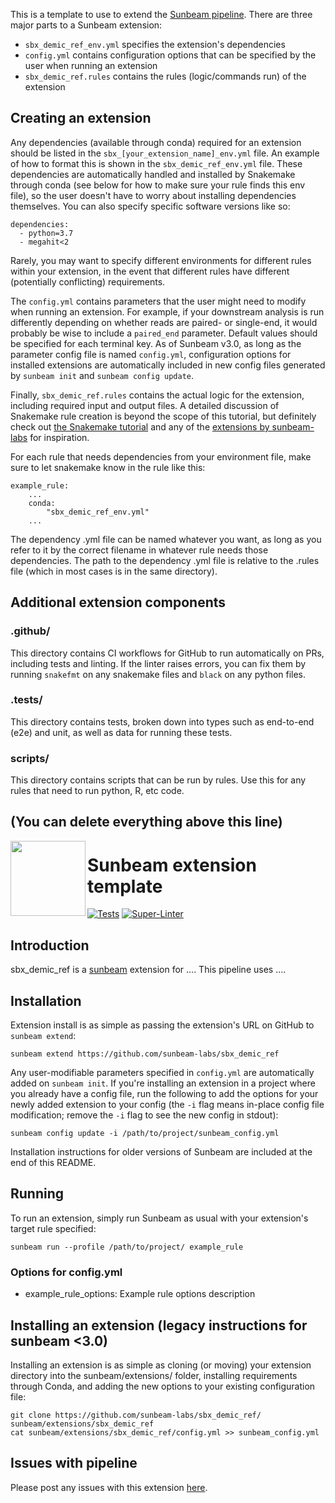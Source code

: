 This is a template to use to extend the [Sunbeam pipeline](https://github.com/sunbeam-labs/sunbeam). There are three major parts to a Sunbeam extension: 

 - `sbx_demic_ref_env.yml` specifies the extension's dependencies
 - `config.yml` contains configuration options that can be specified by the user when running an extension
 - `sbx_demic_ref.rules` contains the rules (logic/commands run) of the extension
 
## Creating an extension

Any dependencies (available through conda) required for an extension should be listed in the `sbx_[your_extension_name]_env.yml` file. An example of how to format this is shown in the `sbx_demic_ref_env.yml` file. These dependencies are automatically handled and installed by Snakemake through conda (see below for how to make sure your rule finds this env file), so the user doesn't have to worry about installing dependencies themselves. You can also specify specific software versions like so:

    dependencies:
      - python=3.7
      - megahit<2

Rarely, you may want to specify different environments for different rules within your extension, in the event that different rules have different (potentially conflicting) requirements.

The `config.yml` contains parameters that the user might need to modify when running an extension. For example, if your downstream analysis is run differently depending on whether reads are paired- or single-end, it would probably be wise to include a `paired_end` parameter. Default values should be specified for each terminal key. As of Sunbeam v3.0, as long as the parameter config file is named `config.yml`, configuration options for installed extensions are automatically included in new config files generated by `sunbeam init` and `sunbeam config update`.

Finally, `sbx_demic_ref.rules` contains the actual logic for the extension, including required input and output files. A detailed discussion of Snakemake rule creation is beyond the scope of this tutorial, but definitely check out [the Snakemake tutorial](http://snakemake.readthedocs.io/en/stable/tutorial/basics.html) and any of the [extensions by sunbeam-labs](https://github.com/sunbeam-labs) for inspiration.

For each rule that needs dependencies from your environment file, make sure to let snakemake know in the rule like this:

    example_rule:
        ...
        conda:
            "sbx_demic_ref_env.yml"
        ...

The dependency .yml file can be named whatever you want, as long as you refer to it by the correct filename in whatever rule needs those dependencies. The path to the dependency .yml file is relative to the .rules file (which in most cases is in the same directory).

## Additional extension components

### .github/

This directory contains CI workflows for GitHub to run automatically on PRs, including tests and linting. If the linter raises errors, you can fix them by running `snakefmt` on any snakemake files and `black` on any python files.

### .tests/

This directory contains tests, broken down into types such as end-to-end (e2e) and unit, as well as data for running these tests.

### scripts/

This directory contains scripts that can be run by rules. Use this for any rules that need to run python, R, etc code.

(You can delete everything above this line)
-----------------------------------------------------------------

<img src="https://github.com/sunbeam-labs/sunbeam/blob/stable/docs/images/sunbeam_logo.gif" width=120, height=120 align="left" />

# Sunbeam extension template

<!-- Badges start -->
[![Tests](https://github.com/sunbeam-labs/sbx_demic_ref/actions/workflows/tests.yml/badge.svg)](https://github.com/sunbeam-labs/sbx_demic_ref/actions/workflows/tests.yml)
[![Super-Linter](https://github.com/sunbeam-labs/sbx_demic_ref/actions/workflows/linters.yml/badge.svg)](https://github.com/sunbeam-labs/sbx_demic_ref/actions/workflows/linters.yml)
<!-- Badges end -->

## Introduction

sbx_demic_ref is a [sunbeam](https://github.com/sunbeam-labs/sunbeam) extension for .... This pipeline uses ....

## Installation

Extension install is as simple as passing the extension's URL on GitHub to `sunbeam extend`:

    sunbeam extend https://github.com/sunbeam-labs/sbx_demic_ref

Any user-modifiable parameters specified in `config.yml` are automatically added on `sunbeam init`. If you're installing an extension in a project where you already have a config file, run the following to add the options for your newly added extension to your config (the `-i` flag means in-place config file modification; remove the `-i` flag to see the new config in stdout):

    sunbeam config update -i /path/to/project/sunbeam_config.yml

Installation instructions for older versions of Sunbeam are included at the end of this README.

## Running

To run an extension, simply run Sunbeam as usual with your extension's target rule specified:

    sunbeam run --profile /path/to/project/ example_rule

### Options for config.yml

  - example_rule_options: Example rule options description
    
## Installing an extension (legacy instructions for sunbeam <3.0)

Installing an extension is as simple as cloning (or moving) your extension directory into the sunbeam/extensions/ folder, installing requirements through Conda, and adding the new options to your existing configuration file: 

    git clone https://github.com/sunbeam-labs/sbx_demic_ref/ sunbeam/extensions/sbx_demic_ref
    cat sunbeam/extensions/sbx_demic_ref/config.yml >> sunbeam_config.yml

## Issues with pipeline

Please post any issues with this extension [here](https://github.com/sunbeam-labs/sbx_demic_ref/issues).
